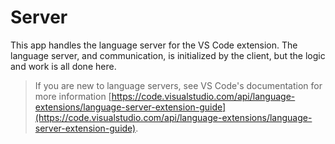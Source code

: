 # Server

This app handles the language server for the VS Code extension. The language server, and communication, is initialized by the client, but the logic and work is all done here.

> If you are new to language servers, see VS Code's documentation for more information [https://code.visualstudio.com/api/language-extensions/language-server-extension-guide](https://code.visualstudio.com/api/language-extensions/language-server-extension-guide).
